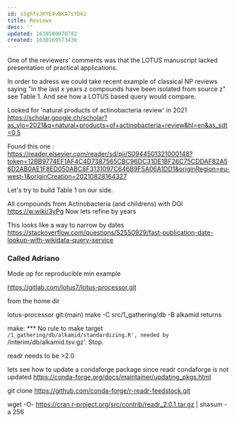 ```yaml
---
id: s5ghfvJKYE4vBKA7sYDki
title: Reviews
desc: ''
updated: 1630580070782
created: 1630169573436
---
```

One of the reviewers' comments was that the LOTUS manuscript lacked presentation of practical applications.


In order to adress we could take recent example of classical NP reviews saying "in the last x years z compounds have been isolated from source z" see Table 1.
And see how a LOTUS based query would compare.

Looked for 'natural products of actinobacteria review' in 2021  https://scholar.google.ch/scholar?as_ylo=2021&q=natural+products+of+actinobacteria+review&hl=en&as_sdt=0,5

Found this one : 
https://reader.elsevier.com/reader/sd/pii/S0944501321000148?token=12BB9774EF1AF4C4D7387565CBC96DC31DE1BF26C75CDDAF82A56D2AB0AE1F8ED050ABC8F3131097C646B9F5A06A1DD1&originRegion=eu-west-1&originCreation=20210828164327

Let's try to build Table 1 on our side. 


All compounds from Actinobacteria (and childrens) with DOI https://w.wiki/3yPg
Now lets refine by years

This looks like a way to narrow by dates https://stackoverflow.com/questions/52550929/fast-publication-date-lookup-with-wikidata-query-service



### Called Adriano


Mode op for reproducible min example

https://gitlab.com/lotus7/lotus-processor.git

from the home dir 

lotus-processor git:(main) make -C src/1_gathering/db -B alkamid
returns

make: *** No rule to make target `/1_gathering/db/alkamid/standardizing.R', needed by `/interim/db/alkamid.tsv.gz'.  Stop.

readr needs to be >2.0 

lets see how to update a condaforge package since readr condaforge is not updated
https://conda-forge.org/docs/maintainer/updating_pkgs.html


git clone https://github.com/conda-forge/r-readr-feedstock.git


wget -O- https://cran.r-project.org/src/contrib/readr_2.0.1.tar.gz | shasum -a 256

